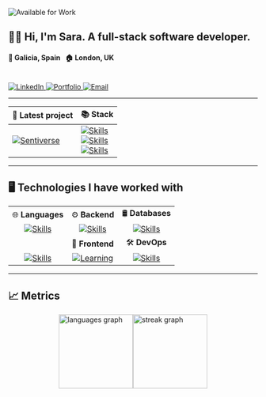 ![Available for Work](https://img.shields.io/badge/Available%20for%20Work-Yes-brightgreen)

## 👩‍💻 Hi, I'm Sara. A full-stack software developer.

#### 📌 Galicia, Spain ‎ ‎ ‎ ‎ ‎ ‎ 🏠 London, UK

<br>

<a href="https://www.linkedin.com/in/saragarcia6123" target="_blank">
    <img src="https://img.shields.io/badge/LinkedIn-0077B5?style=for-the-badge" alt="LinkedIn" />
</a>

<a href="https://saragarcia.dev" target="_blank">
    <img src="https://img.shields.io/badge/Portfolio-000000?style=for-the-badge" alt="Portfolio" />
</a>

<a href="mailto:saragarcia6123@gmail.com" target="_blank">
    <img src="https://img.shields.io/badge/Email-D14836?style=for-the-badge" alt="Email" />
</a>

<br>


---

| 🚀 Latest project                                                                                                     | 📚 Stack                                                                                              |
|------------------------------------------------------------------------------------------------------------------------|--------------------------------------------------------------------------------------------------------|
| [![Sentiverse](https://github-readme-stats.vercel.app/api/pin/?username=saragarcia6123&repo=Sentiverse&theme=dark&hide_border=true)](https://github.com/saragarcia6123/Sentiverse) | [![Skills](https://skillicons.dev/icons?i=python,fastapi,pytorch)](https://skillicons.dev) <br> [![Skills](https://skillicons.dev/icons?i=typescript,react,tailwind)](https://skillicons.dev) <br> [![Skills](https://skillicons.dev/icons?i=gcp,linux,nginx)](https://skillicons.dev) |

---

## 🖥️ Technologies I have worked with 

|                                                                                                          |                                                                                                                  |                                                                                                                |
|:--------------------------------------------------------------------------------------------------------:|:----------------------------------------------------------------------------------------------------------------:|:--------------------------------------------------------------------------------------------------------------:|
| 🌐 **Languages**                                                                                         | ⚙️ **Backend**                                                                                                   | 🛢️ **Databases**                                                                                               |
| [![Skills](https://skillicons.dev/icons?i=python,java,kotlin,bash,solidity)](https://skillicons.dev)     | [![Skills](https://skillicons.dev/icons?i=fastapi,flask,django,nodejs,graphql)](https://skillicons.dev)          | [![Skills](https://skillicons.dev/icons?i=postgresql,mysql,firebase,supabase,mongodb)](https://skillicons.dev) |
|                                                                                                          | 🎨 **Frontend**                                                                                                  | 🛠️ **DevOps**                                                                                                  |
|  [![Skills](https://skillicons.dev/icons?i=html,css,javascript,typescript,dart)](https://skillicons.dev) | [![Learning](https://skillicons.dev/icons?i=react,tailwind,flutter,androidstudio,figma)](https://skillicons.dev) | [![Skills](https://skillicons.dev/icons?i=git,linux,docker,gcp,nginx)](https://skillicons.dev)                 |

---

## 📈 Metrics

<div style="width: 100%; display: flex; justify-content: center;">
  <div style="display: flex;">
    <img src="https://github-readme-stats.vercel.app/api/top-langs?username=saragarcia6123&locale=en&hide_title=false&layout=compact&card_width=320&langs_count=10&theme=dark&hide_border=true&order=2" height="150" alt="languages graph"  />
    <img src="https://streak-stats.demolab.com?user=saragarcia6123&locale=en&mode=weekly&theme=dark&hide_border=true&border_radius=5&order=3" height="150" alt="streak graph"  />
  </div>
</div>
